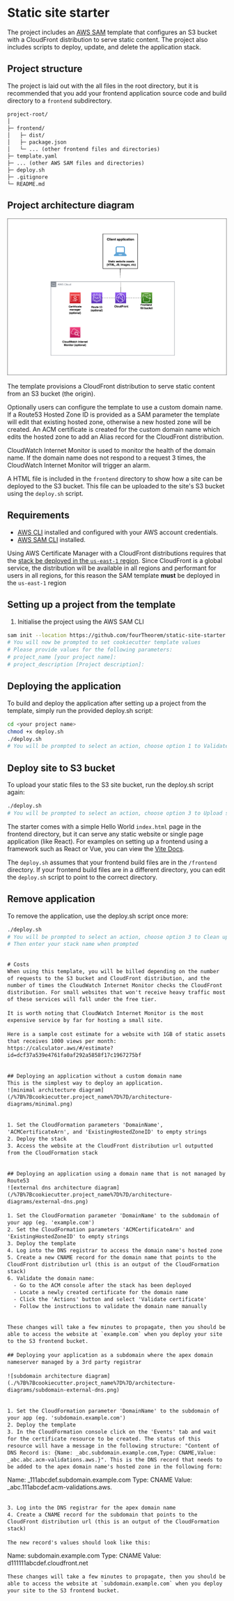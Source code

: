 # Static site starter 

The project includes an [AWS SAM](https://aws.amazon.com/serverless/sam/) template that configures an S3 bucket with a CloudFront distribution to serve static content. The project also includes scripts to deploy, update, and delete the application stack. 


## Project structure 
The project is laid out with the all files in the root directory, but it is recommended that you add your frontend application source code and build directory to a `frontend` subdirectory.

```
project-root/
│
├─ frontend/
│   ├─ dist/
│   ├─ package.json
│   └─ ... (other frontend files and directories)
├─ template.yaml
├─ ... (other AWS SAM files and directories)
├─ deploy.sh
├─ .gitignore
└─ README.md
```

## Project architecture diagram 

![Static site starter architecture diagram](./%7B%7Bcookiecutter.project_name%7D%7D/architecture-diagrams/architecture.png)


The template provisions a CloudFront distribution to serve static content from an S3 bucket (the origin). 

Optionally users can configure the template to use a custom domain name. If a Route53 Hosted Zone ID is provided as a SAM parameter the template will edit that existing hosted zone, otherwise a new hosted zone will be created. An ACM certificate is created for the custom domain name which edits the hosted zone to add an Alias record for the CloudFront distribution.

CloudWatch Internet Monitor is used to monitor the health of the domain name. If the domain name does not respond to a request 3 times, the CloudWatch Internet Monitor will trigger an alarm. 

A HTML file is included in the `frontend` directory to show how a site can be deployed to the S3 bucket. This file can be uploaded to the site's S3 bucket using the `deploy.sh` script.

## Requirements 

- [AWS CLI](https://aws.amazon.com/cli/) installed and configured with your AWS account credentials.
- [AWS SAM CLI](https://docs.aws.amazon.com/serverless-application-model/latest/developerguide/serverless-sam-cli-install.html) installed.

Using AWS Certificate Manager with a CloudFront distributions requires that the [stack be deployed in the `us-east-1` region](https://docs.aws.amazon.com/AmazonCloudFront/latest/DeveloperGuide/cnames-and-https-requirements.html). Since CloudFront is a global service, the distribution will be available in all regions and performant for users in all regions, for this reason the SAM template **must** be deployed in the `us-east-1` region


## Setting up a project from the template

1. Initialise the project using the AWS SAM CLI

```bash
sam init --location https://github.com/fourTheorem/static-site-starter.git
# You will now be prompted to set cookiecutter template values
# Please provide values for the following parameters:
# project_name [your project name]:
# project_description [Project description]:

```

## Deploying the application

To build and deploy the application after setting up a project from the template, simply run the provided deploy.sh script:

```bash
cd <your project name>
chmod +x deploy.sh
./deploy.sh
# You will be prompted to select an action, choose option 1 to Validate, build, and deploy the SAM template
```

## Deploy site to S3 bucket 

To upload your static files to the S3 site bucket, run the deploy.sh script again:

```bash
./deploy.sh
# You will be prompted to select an action, choose option 3 to Upload static files to the S3 site bucket
```

The starter comes with a simple Hello World `index.html` page in the frontend directory, but it can serve any static website or single page application (like React). For examples on setting up a frontend using a framework such as React or Vue, you can view the [Vite Docs](https://vitejs.dev/guide/).

The `deploy.sh` assumes that your frontend build files are in the `/frontend` directory. If your frontend build files are in a different directory, you can edit the `deploy.sh` script to point to the correct directory.

## Remove application
To remove the application, use the deploy.sh script once more:

```bash
./deploy.sh
# You will be prompted to select an action, choose option 3 to Clean up - Delete S3 bucket contents and delete the stack
# Then enter your stack name when prompted
```

```

# Costs
When using this template, you will be billed depending on the number of requests to the S3 bucket and CloudFront distribution, and the number of times the CloudWatch Internet Monitor checks the CloudFront distribution. For small websites that won't receive heavy traffic most of these services will fall under the free tier.

It is worth noting that CloudWatch Internet Monitor is the most expensive service by far for hosting a small site. 

Here is a sample cost estimate for a website with 1GB of static assets that receives 1000 views per month:
https://calculator.aws/#/estimate?id=dcf37a539e4761fa0af292a5858f17c1967275bf


## Deploying an application without a custom domain name 
This is the simplest way to deploy an application.
![minimal architecture diagram](/%7B%7Bcookiecutter.project_name%7D%7D/architecture-diagrams/minimal.png)


1. Set the CloudFormation parameters 'DomainName', 'ACMCertificateArn', and 'ExistingHostedZoneID' to empty strings
2. Deploy the stack 
3. Access the website at the CloudFront distribution url outputted from the CloudFormation stack


## Deploying an application using a domain name that is not managed by Route53
![external dns architecture diagram](/%7B%7Bcookiecutter.project_name%7D%7D/architecture-diagrams/external-dns.png)

1. Set the CloudFormation parameter 'DomainName' to the subdomain of your app (eg. 'example.com')
2. Set the CloudFormation parameters 'ACMCertificateArn' and 'ExistingHostedZoneID' to empty strings
3. Deploy the template
4. Log into the DNS registrar to access the domain name's hosted zone
5. Create a new CNAME record for the domain name that points to the CloudFront distribution url (this is an output of the CloudFormation stack)
6. Validate the domain name:
  - Go to the ACM console after the stack has been deployed
  - Locate a newly created certificate for the domain name
  - Click the 'Actions' button and select 'Validate certificate'
  - Follow the instructions to validate the domain name manually


These changes will take a few minutes to propagate, then you should be able to access the website at `example.com` when you deploy your site to the S3 frontend bucket.

## Deploying your application as a subdomain where the apex domain nameserver managed by a 3rd party registrar

![subdomain architecture diagram](./%7B%7Bcookiecutter.project_name%7D%7D/architecture-diagrams/subdomain-external-dns.png)


1. Set the CloudFormation parameter 'DomainName' to the subdomain of your app (eg. 'subdomain.example.com')
2. Deploy the template
3. In the CloudFormation console click on the 'Events' tab and wait for the certificate resource to be created. The status of this resource will have a message in the following structure: "Content of DNS Record is: {Name: _abc.subdomain.example.com,Type: CNAME,Value: _abc.abc.acm-validations.aws.}". This is the DNS record that needs to be added to the apex domain name's hosted zone in the following form:

```
Name: _111abcdef.subdomain.example.com
Type: CNAME
Value: _abc.111abcdef.acm-validations.aws.
```

3. Log into the DNS registrar for the apex domain name
4. Create a CNAME record for the subdomain that points to the CloudFront distribution url (this is an output of the CloudFormation stack)

The new record's values should look like this:
```
Name: subdomain.example.com
Type: CNAME
Value: d111111abcdef.cloudfront.net
```
These changes will take a few minutes to propagate, then you should be able to access the website at `subdomain.example.com` when you deploy your site to the S3 frontend bucket.
